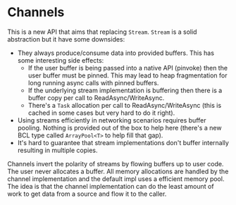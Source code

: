 # Channels

This is a new API that aims that replacing `Stream`. `Stream` is a solid abstraction but it have some downsides:
- They always produce/consume data into provided buffers. This has some interesting side effects:
  - If the user buffer is being passed into a native API (pinvoke) then the user buffer must be pinned. This may lead to heap fragmentation for long running async calls with pinned buffers.
  - If the underlying stream implementation is buffering then there is a buffer copy per call to ReadAsync/WriteAsync.
  - There's a `Task` allocation per call to ReadAsync/WriteAsync (this is cached in some cases but very hard to do it right).
- Using streams efficiently in networking scenarios requires buffer pooling. Nothing is provided out of the box to help here (there's a new BCL type called `ArrayPool<T>` to help fill that gap).
- It's hard to guarantee that stream implementations don't buffer internally resulting in multiple copies.


Channels invert the polarity of streams by flowing buffers up to user code. The user never allocates a buffer. All memory allocations are handled by the channel implementation and the default impl uses a efficient memory pool. The idea is that the channel implementation can do the least amount of work to get data from a source and flow it to the caller.
